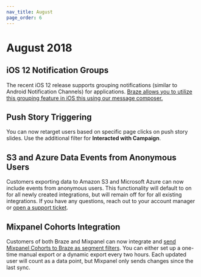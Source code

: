 ```yaml
---
nav_title: August
page_order: 6
---
```

# August 2018

## iOS 12 Notification Groups

The recent iOS 12 release supports grouping notifications (similar to Android Notification Channels) for applications. [Braze allows you to utilize this grouping feature in iOS this using our message composer.]({{site.baseurl}}/user_guide/message_building_by_channel/push/creating_a_push_message/#notification-groups)

## Push Story Triggering

You can now retarget users based on specific page clicks on push story slides. Use the additional filter for __Interacted with Campaign__.

## S3 and Azure Data Events from Anonymous Users

Customers exporting data to Amazon S3 and Microsoft Azure can now include events from anonymous users. This functionality will default to on for all newly created integrations, but will remain off for for all existing integrations. If you have any questions, reach out to your account manager or [open a support ticket][support].

## Mixpanel Cohorts Integration

Customers of both Braze and Mixpanel can now integrate and [send Mixpanel Cohorts to Braze as segment filters]({{site.baseurl}}/partners/insights/behavioral_analytics/mixpanel_for_currents/#mixpanel-cohort-import). You can either set up a one-time manual export or a dynamic export every two hours. Each updated user will count as a data point, but Mixpanel only sends changes since the last sync.

[support]: {{site.baseurl}}/support_contact/
